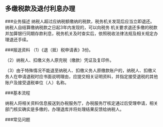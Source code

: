 ## 多缴税款及退付利息办理

###业务描述
    纳税人超过应纳税额缴纳的税款，税务机关发现后应当立即退还。纳税人自结算缴纳税款之日起3年内发现的，可以向税务
    机关要求退还多缴的税款并加算银行同期存款利息，税务机关及时查实后，依照税收法律法规及相关规定办理退还手续。




###报送资料
（1）《退（抵）税申请表》3份。

（2）纳税人、扣缴义务人原完税（缴款）凭证及复印件。

（3）由于特殊情况不能退至纳税人、扣缴义务人原缴款账户的，纳税人、扣缴义务人在申请退税时应书面说明理由，应提交相关证明资料，并指定接受退税的其他账户及接受退税单位（人）名称。


###基本流程

  纳税人将相关资料信息报送到办税服务厅，办税服务厅核定通过后受理申请，相关部门核实确实是多缴的，办理退库并将处理结果反馈给纳税人。


###常见问题




